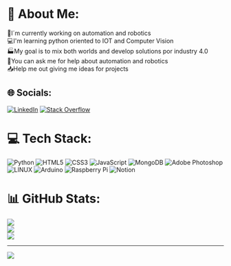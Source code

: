# 💫 About Me:
🦾I´m currently working on automation and robotics<br>💻I'm learning python oriented to IOT and Computer Vision<br>🏭My goal is to mix both worlds and develop solutions por industry 4.0<br>💬You can ask me for help about automation and robotics<br>📥Help me out giving me ideas for projects


## 🌐 Socials:
[![LinkedIn](https://img.shields.io/badge/LinkedIn-%230077B5.svg?logo=linkedin&logoColor=white)](https://www.linkedin.com/in/rodrigo-tejeria-ba93871b5/) [![Stack Overflow](https://img.shields.io/badge/-Stackoverflow-FE7A16?logo=stack-overflow&logoColor=white)](https://stackoverflow.com/users/relaxedrt) 

# 💻 Tech Stack:
![Python](https://img.shields.io/badge/python-3670A0?style=for-the-badge&logo=python&logoColor=ffdd54) ![HTML5](https://img.shields.io/badge/html5-%23E34F26.svg?style=for-the-badge&logo=html5&logoColor=white) ![CSS3](https://img.shields.io/badge/css3-%231572B6.svg?style=for-the-badge&logo=css3&logoColor=white) ![JavaScript](https://img.shields.io/badge/javascript-%23323330.svg?style=for-the-badge&logo=javascript&logoColor=%23F7DF1E) ![MongoDB](https://img.shields.io/badge/MongoDB-%234ea94b.svg?style=for-the-badge&logo=mongodb&logoColor=white) ![Adobe Photoshop](https://img.shields.io/badge/adobephotoshop-%2331A8FF.svg?style=for-the-badge&logo=adobephotoshop&logoColor=white) ![LINUX](https://img.shields.io/badge/Linux-FCC624?style=for-the-badge&logo=linux&logoColor=black) ![Arduino](https://img.shields.io/badge/-Arduino-00979D?style=for-the-badge&logo=Arduino&logoColor=white) ![Raspberry Pi](https://img.shields.io/badge/-RaspberryPi-C51A4A?style=for-the-badge&logo=Raspberry-Pi) ![Notion](https://img.shields.io/badge/Notion-%23000000.svg?style=for-the-badge&logo=notion&logoColor=white)
# 📊 GitHub Stats:
![](https://github-readme-stats.vercel.app/api?username=relaxedrt&theme=dark&hide_border=false&include_all_commits=false&count_private=false)<br/>
![](https://github-readme-streak-stats.herokuapp.com/?user=relaxedrt&theme=dark&hide_border=false)<br/>
![](https://github-readme-stats.vercel.app/api/top-langs/?username=relaxedrt&theme=dark&hide_border=false&include_all_commits=false&count_private=false&layout=compact)

---
[![](https://visitcount.itsvg.in/api?id=relaxedrt&icon=0&color=0)](https://visitcount.itsvg.in)
